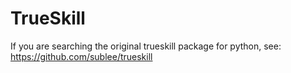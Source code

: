 # TrueSkill

If you are searching the original trueskill package for python, see: https://github.com/sublee/trueskill
